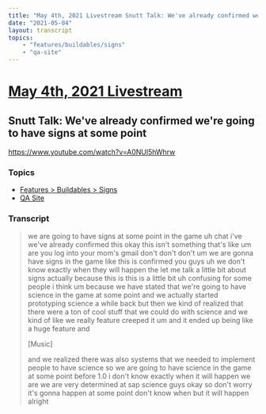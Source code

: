 ```yaml
---
title: "May 4th, 2021 Livestream Snutt Talk: We've already confirmed we're going to have signs at some point"
date: "2021-05-04"
layout: transcript
topics:
    - "features/buildables/signs"
    - "qa-site"
---
```

# [May 4th, 2021 Livestream](../2021-05-04.md)
## Snutt Talk: We've already confirmed we're going to have signs at some point
https://www.youtube.com/watch?v=A0NUl5hWhrw

### Topics
* [Features > Buildables > Signs](../topics/features/buildables/signs.md)
* [QA Site](../topics/qa-site.md)

### Transcript

> we are going to have signs at some point in the game uh chat i've we've already confirmed this okay this isn't something that's like um are you log into your mom's gmail don't don't don't um we are gonna have signs in the game like this is confirmed you guys uh we don't know exactly when they will happen the let me talk a little bit about signs actually because this is this is a little bit uh confusing for some people i think um because we have stated that we're going to have science in the game at some point and we actually started prototyping science a while back but then we kind of realized that there were a ton of cool stuff that we could do with science and we kind of like we really feature creeped it um and it ended up being like a huge feature and
>
> [Music]
>
> and we realized there was also systems that we needed to implement people to have science so we are going to have science in the game at some point before 1.0 i don't know exactly when it will happen we are we are very determined at sap science guys okay so don't worry it's gonna happen at some point don't know when but it will happen alright
